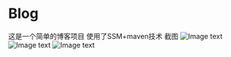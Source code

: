 # Blog
这是一个简单的博客项目
使用了SSM+maven技术 
截图
![Image text](http://pcvisishu.bkt.clouddn.com/%E5%8D%9A%E5%AE%A2%E6%88%AA%E5%9B%BE1.png)
![Image text](http://pcvisishu.bkt.clouddn.com/%E5%8D%9A%E5%AE%A2%E6%88%AA%E5%9B%BE3.png)
![Image text](http://pcvisishu.bkt.clouddn.com/%E5%8D%9A%E5%AE%A2%E6%88%AA%E5%9B%BE2.png)
